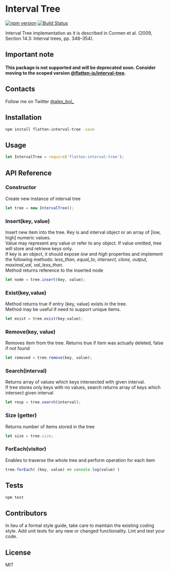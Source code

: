 # Interval Tree

[![npm version](https://badge.fury.io/js/flatten-interval-tree.svg)](https://badge.fury.io/js/flatten-interval-tree)
[![Build Status](https://travis-ci.org/alexbol99/flatten-js.svg?branch=master)](https://travis-ci.org/alexbol99/flatten-js)

Interval Tree implementation as it is described in Cormen et al. (2009, Section 14.3: Interval trees, pp. 348–354).

## Important note

#### This package is not supported and will be deprecated soon. Consider moving to the scoped version [@flatten-js/interval-tree](https://www.npmjs.com/package/@flatten-js/interval-tree).

## Contacts

Follow me on Twitter [@alex_bol_](https://twitter.com/alex_bol_)


## Installation

```bash
npm install flatten-interval-tree -save
```

## Usage

```js
let IntervalTree = require('flatten-interval-tree');
```

## API Reference

### Constructor
Create new instance of interval tree
```js
let tree = new IntervalTree();
```
### Insert(key, value)
Insert new item into the tree. Key is and interval object or an array of [low, high] numeric values. <br/>
Value may represent any value or refer to any object. If value omitted, tree will store and retrieve keys only. <br/>
If key is an object, it should expose <i>low</i> and <i>high</i> properties and implement the following methods:
<i>less_than, equal_to, intersect, clone, output, maximal_val, val_less_than</i>. <br/>
Method returns reference to the inserted node
```js
let node = tree.insert(key, value);
```
### Exist(key,value)
Method returns true if entry {key, value} exists in the tree. <br/>
Method may be useful if need to support unique items.
```js
let exist = tree.exist(key,value);
```
### Remove(key, value)
Removes item from the tree. Returns true if item was actually deleted, false if not found
```js
let removed = tree.remove(key, value);
```
### Search(interval)
Returns array of values which keys intersected with given interval. <br/>
If tree stores only keys with no values, search returns array of keys which intersect given interval
```js
let resp = tree.search(interval);
```
### Size (getter)
Returns number of items stored in the tree
```js
let size = tree.size;
```
### ForEach(visitor)
Enables to traverse the whole tree and perform operation for each item
```js
tree.forEach( (key, value) => console.log(value) )
```
## Tests
```bash
npm test
```
## Contributors

In lieu of a formal style guide, take care to maintain the existing coding style. Add unit tests for any new or changed functionality. Lint and test your code.

## License

MIT


